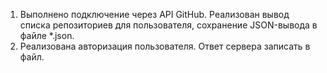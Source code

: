 1. Выполнено подключение через API GitHub. Реализован вывод списка репозиториев для пользователя, сохранение JSON-вывода в файле *.json.
2. Реализована авторизация пользователя. Ответ сервера записать в файл.
